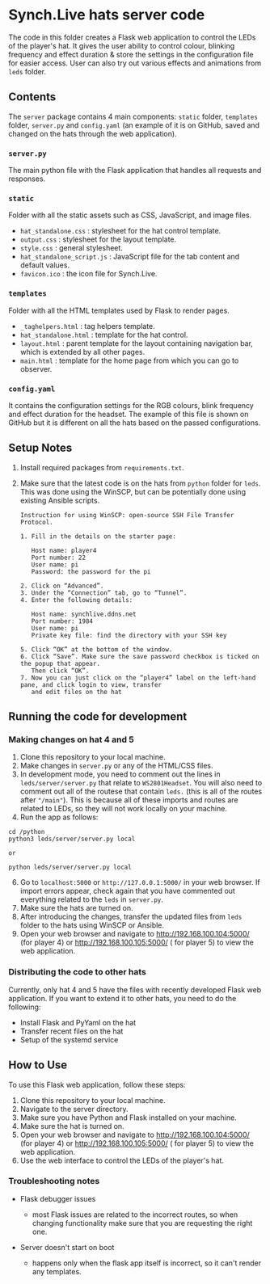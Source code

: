 # Synch.Live hats server code

The code in this folder creates a Flask web application to control the LEDs
of the player's hat. It gives the user ability to control colour, blinking
frequency and effect duration & store the settings in the configuration file
for easier access. User can also try out various effects and animations from
`leds` folder.

## Contents

The `server` package contains 4 main components: `static` folder, `templates` folder, `server.py`
and `config.yaml` (an example of it is on GitHub, saved and changed on the hats through the web application).

### `server.py`

The main python file with the Flask application that handles all requests and responses.

### `static`

Folder with all the static assets such as CSS, JavaScript, and image files.

- `hat_standalone.css` : stylesheet for the hat control template.
- `output.css` : stylesheet for the layout template.
- `style.css` : general stylesheet.
- `hat_standalone_script.js` : JavaScript file for the tab content and default values.
- `favicon.ico` : the icon file for Synch.Live.

### `templates`

Folder with all the HTML templates used by Flask to render pages.

- `_taghelpers.html` : tag helpers template.
- `hat_standalone.html` : template for the hat control.
- `layout.html` : parent template for the layout containing navigation bar, which is extended by all other pages.
- `main.html` : template for the home page from which you can go to observer.

### `config.yaml`

It contains the configuration settings for the RGB colours, blink frequency and effect duration for the headset. The
example of this file is shown on GitHub but it is different on all the hats based on the passed configurations.

## Setup Notes

1. Install required packages from `requirements.txt`.
2. Make sure that the latest code is on the hats from `python` folder for `leds`. This was done using the WinSCP, but
   can be potentially done using existing Ansible scripts.

    ``` 
    Instruction for using WinSCP: open-source SSH File Transfer Protocol.
   
    1. Fill in the details on the starter page:
    
       Host name: player4
       Port number: 22
       User name: pi
       Password: the password for the pi

    2. Click on “Advanced”.
    3. Under the “Connection” tab, go to “Tunnel”.
    4. Enter the following details: 
       
       Host name: synchlive.ddns.net
       Port number: 1984
       User name: pi
       Private key file: find the directory with your SSH key
   
    5. Click “OK” at the bottom of the window.
    6. Click “Save”. Make sure the save password checkbox is ticked on the popup that appear.
       Then click “OK”.
    7. Now you can just click on the “player4” label on the left-hand pane, and click login to view, transfer
       and edit files on the hat
    ```

## Running the code for development

### Making changes on hat 4 and 5

1. Clone this repository to your local machine.
2. Make changes in `server.py` or any of the HTML/CSS files.
3. In development mode, you need to comment out the lines in `leds/server/server.py` that relate
   to `WS2801Headset`. You will also need to comment out all of the routese that contain `leds.` (this is all of the
   routes after `"/main"`). This is because all of these imports and routes are related to LEDs, so they will not work
   locally on your machine.
5. Run the app as follows:

 ```
 cd /python
 python3 leds/server/server.py local
 
 or 
 
 python leds/server/server.py local
 ```

6. Go to `localhost:5000` or `http://127.0.0.1:5000/` in your web browser. If import errors appear, check again that
   you have commented out everything related to the `leds` in `server.py`.
7. Make sure the hats are turned on.
8. After introducing the changes, transfer the updated files from `leds` folder to the hats using WinSCP or Ansible.
9. Open your web browser and navigate to http://192.168.100.104:5000/ (for player 4) or http://192.168.100.105:5000/ (
   for player 5) to view the web application.

### Distributing the code to other hats

Currently, only hat 4 and 5 have the files with recently developed Flask web application. If you want to extend it to
other hats, you need to do the following:

- Install Flask and PyYaml on the hat
- Transfer recent files on the hat
- Setup of the systemd service

## How to Use

To use this Flask web application, follow these steps:

1. Clone this repository to your local machine.
2. Navigate to the server directory.
3. Make sure you have Python and Flask installed on your machine.
4. Make sure the hat is turned on.
5. Open your web browser and navigate to http://192.168.100.104:5000/ (for player 4) or http://192.168.100.105:5000/ (
   for player 5) to view the web application.
6. Use the web interface to control the LEDs of the player's hat.

### Troubleshooting notes

- Flask debugger issues
    - most Flask issues are related to the incorrect routes, so when changing functionality make sure that you are
      requesting the right one.

- Server doesn't start on boot
    - happens only when the flask app itself is incorrect, so it can't render any templates.

